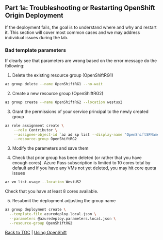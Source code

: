 ## Part 1a: Troubleshooting or Restarting OpenShift Origin Deployment
If the deployment fails, the goal is to understand where and why and restart it. This section will cover most common cases and we may address individual issues during the lab.

### Bad template parameters
If clearly see that parameters are wrong based on the error message do the following:

1. Delete the existing resource group (OpenShiftRG1)
```bash
az group delete --name OpenShiftRG1 --no-wait
```
2. Create a new resource group (OpenShiftRG2)
```bash
az group create --name OpenShiftRG2 --location westus2
```
3. Grant the permissions of your service principal to the newly created group
```bash
az role assignment create \
    --role Contributor \
    --assignee-object-id `az ad sp list --display-name "OpenShiftSPName" --query '[].objectId' --output=tsv` \
    --resource-group OpenShiftRG2
```
3. Modify the parameters and save them

4. Check that prior group has been deleted (or rather that you have enough cores). Azure Pass subscription is limited to 10 cores total by default and if you have any VMs not yet deleted, you may hit core quota issues
```bash
az vm list-usage --location WestUS2
```
Check that you have at least 8 cores available.

5. Resubmit the deployment adjusting the group name
```bash
az group deployment create \
  --template-file azuredeploy.local.json \
  --parameters @azuredeploy.parameters.local.json \
  --resource-group OpenShiftRG2
```

[Back to TOC](README.md) | [Using OpenShift](Part2.md)